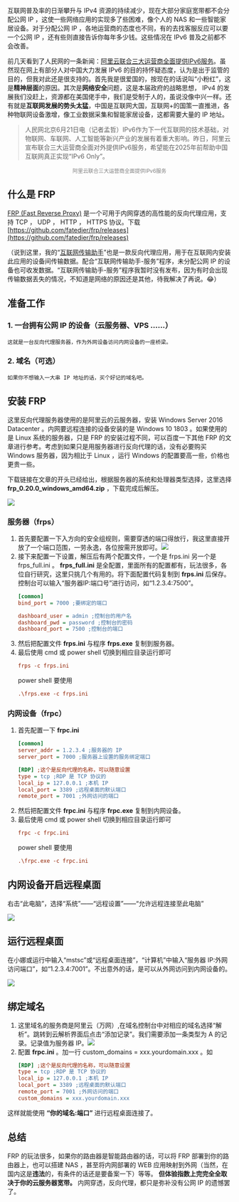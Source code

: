 互联网普及率的日渐攀升与 IPv4 资源的持续减少，现在大部分家庭宽带都不会分配公网 IP ，这使一些网络应用的实现多了些困难，像个人的 NAS 和一些智能家居设备。对于分配公网 IP ，各地运营商的态度也不同，有的去找客服反应可以要一个公网 IP ，还有些则直接告诉你每年多少钱。这些情况在 IPv6 普及之前都不会改善。

前几天看到了人民网的一条新闻：[阿里云联合三大运营商全面提供IPv6服务](http://it.people.com.cn/n1/2018/0621/c1009-30070477.html)。虽然现在网上有部分人对中国大力发展 IPv6 的目的持怀疑态度，认为是出于监管的目的，但我对此还是很支持的。首先我是很爱国的，按现在的话说叫“小粉红”，这是**精神层面**的原因。其次是**网络安全**问题，这是本届政府的战略思想， IPv4 的发展我们没赶上，资源都在美国佬手中，我们是受制于人的，虽说没像中兴一样。还有就是**互联网发展的势头太猛**，中国是互联网大国，互联网+的国策一直推进，各种物联网设备激增，像工业数据采集和智能家居设备，这都需要大量的 IP 地址。
> 人民网北京6月21日电（记者孟哲）IPv6作为下一代互联网的技术基础，对物联网、车联网、人工智能等新兴产业的发展有着重大影响。昨日，阿里云宣布联合三大运营商全面对外提供IPv6服务，希望能在2025年前帮助中国互联网真正实现“IPv6 Only”。
<p style="text-align:center;margin-bottom:25px;color:gray"><small>阿里云联合三大运营商全面提供IPv6服务</small></p>

## 什么是 FRP
[FRP (Fast Reverse Proxy)](https://github.com/fatedier/frp) 是一个可用于内网穿透的高性能的反向代理应用，支持 TCP ， UDP ， HTTP ， HTTPS 协议。下载[https://github.com/fatedier/frp/releases](https://github.com/fatedier/frp/releases)

（说到这里，我的“[互联网传输助手](https://www.microsoft.com/zh-cn/p/%E4%BA%92%E8%81%94%E7%BD%91%E4%BC%A0%E8%BE%93%E5%8A%A9%E6%89%8B/9mv9m3m3qr3x?rtc=1)”也是一款反向代理应用，用于在互联网内安装此应用的设备间传输数据。配合“互联网传输助手-服务”程序，未分配公网 IP 的设备也可收发数据。“互联网传输助手-服务”程序我暂时没有发布，因为有时会出现传输数据丢失的情况，不知道是网络的原因还是其他，待我解决了再说。😂）

## 准备工作
### 1. 一台拥有公网 IP 的设备（云服务器、VPS ……）
    这就是一台反向代理服务器，作为外网设备访问内网设备的一座桥梁。

### 2. 域名（可选）
    如果你不想输入一大串 IP 地址的话，买个好记的域名吧。

## 安装 FRP
这里反向代理服务器使用的是阿里云的云服务器，安装 Windows Server 2016 Datacenter 。内网要远程连接的设备安装的是 Windows 10 1803 。如果使用的是 Linux 系统的服务器，只是 FRP 的安装过程不同，可以百度一下其他 FRP 的文章进行参考。考虑到如果只是用服务器进行反向代理的话，没有必要购买 Windows 服务器，因为相比于 Linux ，运行 Windows 的配置要高一些，价格也更贵一些。

下载链接在文章的开头已经给出，根据服务器的系统和处理器类型选择，这里选择 **frp_0.20.0_windows_amd64.zip** ，下载完成后解压。

![](http://blogres.zhangyue.xin/18-6-24/58497894.jpg)

### 服务器（frps）
1. 首先要配置一下入方向的安全组规则，需要穿透的端口得放行，我这里直接开放了一个端口范围，一劳永逸，各位按需开放即可。![](http://blogres.zhangyue.xin/18-6-24/96788960.jpg)
2. 接下来配置一下设置，解压后有两个配置文件，一个是 frps.ini 另一个是 frps_full.ini 。 **frps_full.ini** 是全配置，里面所有的配置都有，玩法很多，各位自行研究，这里只挑几个有用的。将下面配置代码复制到 **frps.ini** 后保存。控制台可以输入“服务器IP:端口号”进行访问，如“1.2.3.4:7500”。
    ```ini
    [common]
    bind_port = 7000 ;要绑定的端口

    dashboard_user = admin ;控制台的用户名
    dashboard_pwd = password ;控制台的密码
    dashboard_port = 7500 ;控制台的端口
    ```
3. 然后把配置文件 **frps.ini** 与程序 **frps.exe** 复制到服务器。
4. 最后使用 cmd 或 power shell 切换到相应目录运行即可
    ```ini
    frps -c frps.ini
    ```
    power shell 要使用
    ```ini
    .\frps.exe -c frps.ini
    ```

### 内网设备（frpc）
1. 首先配置一下 **frpc.ini**
    ```ini
    [common]
    server_addr = 1.2.3.4 ;服务器的 IP
    server_port = 7000 ;服务器上设置的服务绑定端口

    [RDP] ;这个是反向代理的名称，可以随意设置
    type = tcp ;RDP 是 TCP 协议的
    local_ip = 127.0.0.1 ;本机 IP
    local_port = 3389 ;远程桌面的默认端口
    remote_port = 7001 ;外网访问的端口
    ```
2. 然后把配置文件 **frpc.ini** 与程序 **frpc.exe** 复制到内网设备。
3. 最后使用 cmd 或 power shell 切换到相应目录运行即可
    ```ini
    frpc -c frpc.ini
    ```
    power shell 要使用
    ```ini
    .\frpc.exe -c frpc.ini
    ```

## 内网设备开启远程桌面
右击“此电脑”，选择“系统”——“远程设置”——“允许远程连接至此电脑”

![](http://blogres.zhangyue.xin/18-6-24/5418185.jpg)

## 运行远程桌面
在小娜或运行中输入“mstsc”或“远程桌面连接”，“计算机”中输入“服务器 IP:外网访问端口”，如“1.2.3.4:7001”。不出意外的话，是可以从外网访问到内网设备的。

![](http://blogres.zhangyue.xin/18-6-24/84344376.jpg)

## 绑定域名
1. 这里域名的服务商是阿里云（万网）,在域名控制台中对相应的域名选择“解析”。跳转到云解析界面后点击“添加记录”。我们需要添加一条类型为 A 的记录。记录值为服务器 IP。![](http://blogres.zhangyue.xin/18-6-24/53473648.jpg)
2. 配置 **frpc.ini** 。加一行 custom_domains = xxx.yourdomain.xxx 。如
    ```ini
    [RDP] ;这个是反向代理的名称，可以随意设置
    type = tcp ;RDP 是 TCP 协议的
    local_ip = 127.0.0.1 ;本机 IP
    local_port = 3389 ;远程桌面的默认端口
    remote_port = 7001 ;外网访问的端口
    custom_domains = xxx.yourdomain.xxx
    ```

这样就能使用 **“你的域名:端口”** 进行远程桌面连接了。

## 总结
FRP 的玩法很多，如果你的路由器是智能路由器的话，可以将 FRP 部署到你的路由器上，也可以搭建 NAS ，甚至将内网部署的 WEB 应用映射到外网（当然，在国内这是**违法**的，有条件的话还是要备案一下）等等。 **但体验指数上完完全全取决于你的云服务器宽带。** 内网穿透，反向代理，都只是弥补没有公网 IP 的遗憾罢了。